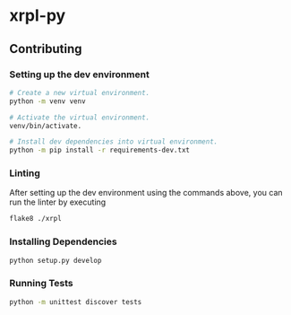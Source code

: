 # xrpl-py

## Contributing 
### Setting up the dev environment

```bash
# Create a new virtual environment.
python -m venv venv

# Activate the virtual environment.
venv/bin/activate.

# Install dev dependencies into virtual environment.
python -m pip install -r requirements-dev.txt
```

### Linting

After setting up the dev environment using the commands above, you can run the linter
by executing

```bash
flake8 ./xrpl
```

### Installing Dependencies
```bash
python setup.py develop
```

### Running Tests
```bash
python -m unittest discover tests
```

